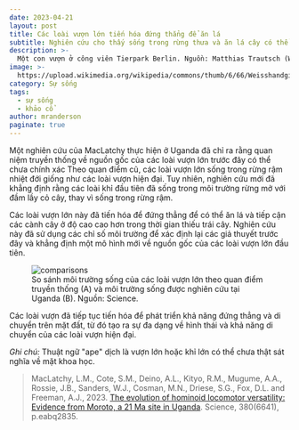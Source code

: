 ```yaml
---
date: 2023-04-21
layout: post
title: Các loài vượn lớn tiến hóa đứng thẳng để ăn lá
subtitle: Nghiên cứu cho thấy sống trong rừng thưa và ăn lá cây có thể khiến vượn có dáng đứng thẳng. Kết quả này đi ngược lại với với các quan điểm trước đây cho rằng vượn đứng thẳng để ăn trái cây y.
description: >-
  Một con vượn ở công viên Tierpark Berlin. Nguồn: Matthias Trautsch (Wikipedia)
image: >-
  https://upload.wikimedia.org/wikipedia/commons/thumb/6/66/Weisshandgibbon_tierpark_berlin.jpg/1280px-Weisshandgibbon_tierpark_berlin.jpg
category: Sự sống
tags:
  - sự sống
  - khảo cổ
author: mranderson
paginate: true
---
```


Một nghiên cứu của MacLatchy thực hiện ở Uganda đã chỉ ra rằng quan niệm truyền thống về nguồn gốc của các loài vượn lớn trước đây có thể chưa chính xác Theo quan điểm cũ, các loài vượn lớn sống trong rừng rậm nhiệt đới giống như các loài vượn hiện đại. Tuy nhiên, nghiên cứu mới đã khẳng định rằng các loài khỉ đầu tiên đã sống trong môi trường rừng mở với đầm lầy cỏ cây, thay vì sống trong rừng rậm.

Các loài vượn lớn này đã tiến hóa để đứng thẳng để có thể ăn lá và tiếp cận các cành cây ở độ cao cao hơn trong thời gian thiếu trái cây. Nghiên cứu này đã sử dụng các chỉ số môi trường để xác định lại các giả thuyết trước đây và khẳng định một mô hình mới về nguồn gốc của các loài vượn lớn đầu tiên.

<figure>
  <img src="https://www.science.org/cms/10.1126/science.abq2835/asset/4f2971f6-4930-4871-b9ec-0f6f248ccde4/assets/images/large/science.abq2835-fa.jpg" alt="comparisons">
  <figcaption>So sánh môi trường sống của các loài vượn lớn theo quan điểm truyền thống (A) và môi trường sống được nghiên cứu tại Uganda (B). Nguồn: Science.</figcaption>
</figure>

Các loài vượn đã tiếp tục tiến hóa để phát triển khả năng đứng thẳng và di chuyển trên mặt đất, từ đó tạo ra sự đa dạng về hình thái và khả năng di chuyển của các loài vượn hiện đại.

<em>Ghi chú:</em> Thuật ngữ "ape" dịch là vượn lớn hoặc khỉ lớn có thể chưa thật sát nghĩa về mặt khoa học.

> MacLatchy, L.M., Cote, S.M., Deino, A.L., Kityo, R.M., Mugume, A.A., Rossie, J.B., Sanders, W.J., Cosman, M.N., Driese, S.G., Fox, D.L. and Freeman, A.J., 2023. [The evolution of hominoid locomotor versatility: Evidence from Moroto, a 21 Ma site in Uganda](https://doi.org/10.1126/science.abq2835). Science, 380(6641), p.eabq2835.




